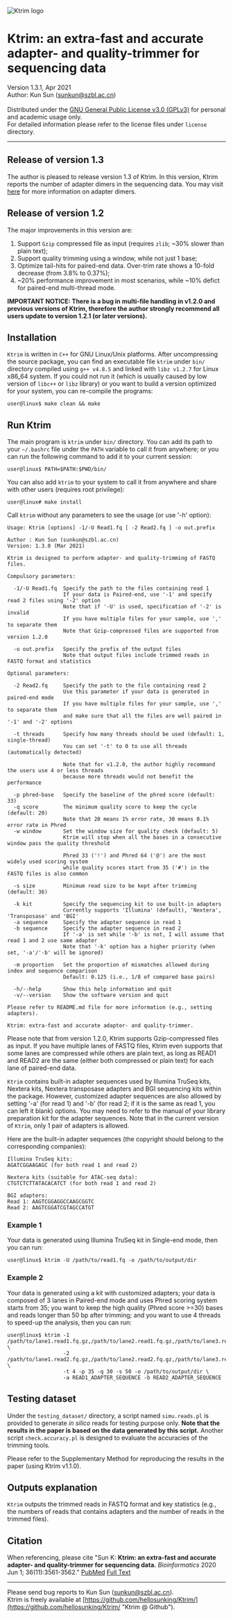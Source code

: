 ![Ktrim logo](https://github.com/hellosunking/hellosunking.github.io/blob/master/logos/Ktrim.png "Ktrim logo")

# Ktrim: an extra-fast and accurate adapter- and quality-trimmer for sequencing data
Version 1.3.1, Apr 2021<br />
Author: Kun Sun \(sunkun@szbl.ac.cn\)<br />
<br />
Distributed under the
[GNU General Public License v3.0 \(GPLv3\)](https://www.gnu.org/licenses/gpl-3.0.en.html "GPLv3")
for personal and academic usage only.<br />
For detailed information please refer to the license files under `license` directory.

---

## Release of version 1.3
The author is pleased to release version 1.3 of Ktrim. In this version, Ktrim reports the number of
adapter dimers in the sequencing data. You may visit
[here](https://support.illumina.com/bulletins/2019/10/what-are-adapter-dimers-.html) for more information
on adapter dimers.

## Release of version 1.2
The major improvements in this version are:
1. Support `Gzip` compressed file as input (requires `zlib`; ~30% slower than plain text);
2. Support quality trimming using a window, while not just 1 base;
3. Optimize tail-hits for paired-end data. Over-trim rate shows a 10-fold decrease (from 3.8% to 0.37%);
4. ~20% performance improvement in most scenarios, while ~10% defict for paired-end multi-thread mode.

**IMPORTANT NOTICE: There is a bug in multi-file handling in v1.2.0 and previous versions of Ktrim, therefore
the author strongly recommend all users update to version 1.2.1 (or later versions).**

## Installation
`Ktrim` is written in `C++` for GNU Linux/Unix platforms. After uncompressing the source package, you
can find an executable file `ktrim` under `bin/` directory compiled using `g++ v4.8.5` and linked with
`libz v1.2.7` for Linux x86_64 system. If you could not run it (which is usually caused by low version of
`libc++` or `libz` library) or you want to build a version optimized for your system, you can re-compile
the programs:
```
user@linux$ make clean && make
```

## Run Ktrim
The main program is `ktrim` under `bin/` directory. You can add its path to your `~/.bashrc` file under
the `PATH` variable to call it from anywhere; or you can run the following command to add it to your
current session:
```
user@linux$ PATH=$PATH:$PWD/bin/
```

You can also add `ktrim` to your system to call it from anywhere and share with other users (requires
root privilege):
```
user@linux# make install
```

Call `ktrim` without any parameters to see the usage (or use '-h' option):
```
Usage: Ktrim [options] -1/-U Read1.fq [ -2 Read2.fq ] -o out.prefix

Author : Kun Sun (sunkun@szbl.ac.cn)
Version: 1.3.0 (Mar 2021)

Ktrim is designed to perform adapter- and quality-trimming of FASTQ files.

Compulsory parameters:

  -1/-U Read1.fq  Specify the path to the files containing read 1
                  If your data is Paired-end, use '-1' and specify read 2 files using '-2' option
                  Note that if '-U' is used, specification of '-2' is invalid
                  If you have multiple files for your sample, use ',' to separate them
                  Note that Gzip-compressed files are supported from version 1.2.0

  -o out.prefix   Specify the prefix of the output files
                  Note that output files include trimmed reads in FASTQ format and statistics

Optional parameters:

  -2 Read2.fq     Specify the path to the file containing read 2
                  Use this parameter if your data is generated in paired-end mode
                  If you have multiple files for your sample, use ',' to separate them
                  and make sure that all the files are well paired in '-1' and '-2' options

  -t threads      Specify how many threads should be used (default: 1, single-thread)
                  You can set '-t' to 0 to use all threads (automatically detected)

                  Note that for v1.2.0, the author highly recommand the users use 4 or less threads
                  because more threads would not benefit the performance

  -p phred-base   Specify the baseline of the phred score (default: 33)
  -q score        The minimum quality score to keep the cycle (default: 20)
                  Note that 20 means 1% error rate, 30 means 0.1% error rate in Phred
  -w window       Set the window size for quality check (default: 5)
                  Ktrim will stop when all the bases in a consecutive window pass the quality threshold

                  Phred 33 ('!') and Phred 64 ('@') are the most widely used scoring system
                  while quality scores start from 35 ('#') in the FASTQ files is also common

  -s size         Minimum read size to be kept after trimming (default: 36)

  -k kit          Specify the sequencing kit to use built-in adapters
                  Currently supports 'Illumina' (default), 'Nextera', 'Transposase' and 'BGI'
  -a sequence     Specify the adapter sequence in read 1
  -b sequence     Specify the adapter sequence in read 2
                  If '-a' is set while '-b' is not, I will assume that read 1 and 2 use same adapter
                  Note that '-k' option has a higher priority (when set, '-a'/'-b' will be ignored)

  -m proportion   Set the proportion of mismatches allowed during index and sequence comparison
                  Default: 0.125 (i.e., 1/8 of compared base pairs)

  -h/--help       Show this help information and quit
  -v/--version    Show the software version and quit

Please refer to README.md file for more information (e.g., setting adapters).

Ktrim: extra-fast and accurate adapter- and quality-trimmer.
```

Please note that from version 1.2.0, Ktrim supports Gzip-compressed files as input. If you have multiple
lanes of FASTQ files, Ktrim even supports that some lanes are compressed while others are plain text, as
long as READ1 and READ2 are the same (either both compressed or plain text) for each lane of paired-end data.

`Ktrim` contains built-in adapter sequences used by Illumina TruSeq kits, Nextera kits, Nextera transposase
adapters and BGI sequencing kits within the package. However, customized adapter sequences are also allowed
by setting '-a' (for read 1) and '-b' (for read 2; if it is the same as read 1, you can left it blank)
options. You may need to refer to the manual of your library preparation kit for the adapter sequences.
Note that in the current version of `Ktrim`, only 1 pair of adapters is allowed.

Here are the built-in adapter sequences (the copyright should belong to the corresponding companies):

```
Illumina TruSeq kits:
AGATCGGAAGAGC (for both read 1 and read 2)

Nextera kits (suitable for ATAC-seq data):
CTGTCTCTTATACACATCT (for both read 1 and read 2)

BGI adapters:
Read 1: AAGTCGGAGGCCAAGCGGTC
Read 2: AAGTCGGATCGTAGCCATGT
```

### Example 1
Your data is generated using Illumina TruSeq kit in Single-end mode, then you can run:
```
user@linux$ ktrim -U /path/to/read1.fq -o /path/to/output/dir
```

### Example 2
Your data is generated using a kit with customized adapters; your data is composed of 3 lanes in Paired-end
mode and uses Phred scoring system starts from 35; you want to keep the high quality (Phred score >=30)
bases and reads longer than 50 bp after trimming; and you want to use 4 threads to speed-up the analysis,
then you can run:
```
user@linux$ ktrim -1 /path/to/lane1.read1.fq.gz,/path/to/lane2.read1.fq.gz,/path/to/lane3.read1.fq \
                  -2 /path/to/lane1.read2.fq.gz,/path/to/lane2.read2.fq.gz,/path/to/lane3.read2.fq \
                  -t 4 -p 35 -q 30 -s 50 -o /path/to/output/dir \
                  -a READ1_ADAPTER_SEQUENCE -b READ2_ADAPTER_SEQUENCE
```

## Testing dataset
Under the `testing_dataset/` directory, a script named `simu.reads.pl` is provided to generate *in silico*
reads for testing purpose only. **Note that the results in the paper is based on the data generated by this
script.** Another script `check.accuracy.pl` is designed to evaluate the accuracies of the trimming tools.

Please refer to the Supplementary Method for reproducing the results in the paper (using Ktrim v1.1.0).

## Outputs explanation
`Ktrim` outputs the trimmed reads in FASTQ format and key statistics (e.g., the numbers of reads that
contains adapters and the number of reads in the trimmed files).

## Citation
When referencing, please cite "Sun K: **Ktrim: an extra-fast and accurate adapter- and quality-trimmer
for sequencing data.** *Bioinformatics* 2020 Jun 1; 36(11):3561-3562."
[PubMed](https://www.ncbi.nlm.nih.gov/pubmed/32159761 "PubMed link")
[Full Text](https://doi.org/10.1093/bioinformatics/btaa171 "Full text on Bioinformatics journal")

---
Please send bug reports to Kun Sun \(sunkun@szbl.ac.cn\).<br />
Ktrim is freely available at
[https://github.com/hellosunking/Ktrim/](https://github.com/hellosunking/Ktrim/ "Ktrim @ Github").


